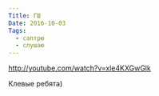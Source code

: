 ```yaml
---
Title: ГШ
Date: 2016-10-03
Tags:
  - саптрю
  - слушаю
---
```


http://youtube.com/watch?v=xle4KXGwGlk

Клевые ребята)